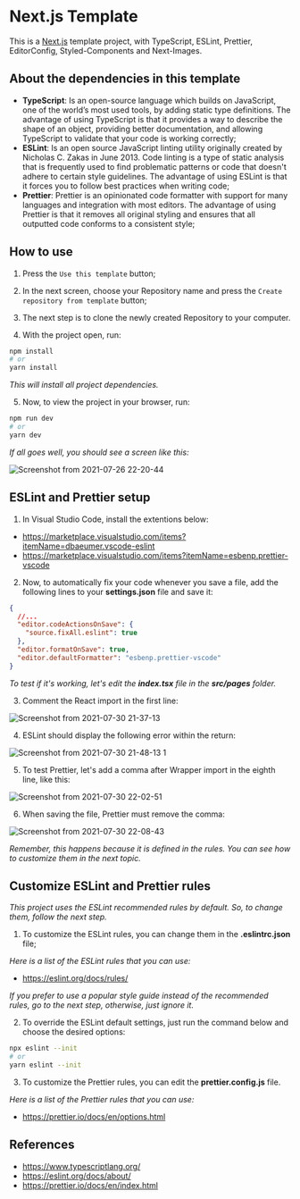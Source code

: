 # Next.js Template

This is a [Next.js](https://github.com/vercel/next.js) template project, with TypeScript, ESLint, Prettier, EditorConfig, Styled-Components and Next-Images.

## About the dependencies in this template

* **TypeScript**: Is an open-source language which builds on JavaScript, one of the world’s most used tools, by adding static type definitions. The advantage of using TypeScript is that it provides a way to describe the shape of an object, providing better documentation, and allowing TypeScript to validate that your code is working correctly;
* **ESLint**: Is an open source JavaScript linting utility originally created by Nicholas C. Zakas in June 2013. Code linting is a type of static analysis that is frequently used to find problematic patterns or code that doesn't adhere to certain style guidelines. The advantage of using ESLint is that it forces you to follow best practices when writing code;
* **Prettier**: Prettier is an opinionated code formatter with support for many languages and integration with most editors. The advantage of using Prettier is that it removes all original styling and ensures that all outputted code conforms to a consistent style;

## How to use

1. Press the `Use this template` button;
2. In the next screen, choose your Repository name and press the `Create repository from template` button;
3. The next step is to clone the newly created Repository to your computer.

4. With the project open, run:

```bash
npm install
# or
yarn install
```
_This will install all project dependencies._

5. Now, to view the project in your browser, run:

```bash
npm run dev
# or
yarn dev
```

_If all goes well, you should see a screen like this:_

![Screenshot from 2021-07-26 22-20-44](https://user-images.githubusercontent.com/50345682/127079833-fa902500-a4f2-4749-967e-f0f38fd49e8d.png)



## ESLint and Prettier setup

1. In Visual Studio Code, install the extentions below:

* https://marketplace.visualstudio.com/items?itemName=dbaeumer.vscode-eslint
* https://marketplace.visualstudio.com/items?itemName=esbenp.prettier-vscode

2. Now, to automatically fix your code whenever you save a file, add the following lines to your **settings.json** file and save it:

```json
{
  //...
  "editor.codeActionsOnSave": {
    "source.fixAll.eslint": true
  },
  "editor.formatOnSave": true,
  "editor.defaultFormatter": "esbenp.prettier-vscode"
}
```

_To test if it's working, let's edit the **index.tsx** file in the **src/pages** folder._

3. Comment the React import in the first line:

![Screenshot from 2021-07-30 21-37-13](https://user-images.githubusercontent.com/50345682/127723250-8f58a765-8061-483a-ba99-4e8852bdd301.png)

4. ESLint should display the following error within the return:

![Screenshot from 2021-07-30 21-48-13 1](https://user-images.githubusercontent.com/50345682/127723580-2e0737b7-3b72-455c-af2f-f3a91a478ded.png)

5. To test Prettier, let's add a comma after Wrapper import in the eighth line, like this: 

![Screenshot from 2021-07-30 22-02-51](https://user-images.githubusercontent.com/50345682/127723831-781a88eb-2a0d-47e3-896c-91f7af02802c.png)

6. When saving the file, Prettier must remove the comma:

![Screenshot from 2021-07-30 22-08-43](https://user-images.githubusercontent.com/50345682/127723964-937b37f0-5081-4113-83ef-984d32deb383.png)

_Remember, this happens because it is defined in the rules. You can see how to customize them in the next topic._

## Customize ESLint and Prettier rules

_This project uses the ESLint recommended rules by default. So, to change them, follow the next step._

1. To customize the ESLint rules, you can change them in the **.eslintrc.json** file;

_Here is a list of the ESLint rules that you can use:_
* https://eslint.org/docs/rules/

_If you prefer to use a popular style guide instead of the recommended rules, go to the next step, otherwise, just ignore it._

2. To override the ESLint default settings, just run the command below and choose the desired options:

```bash
npx eslint --init
# or
yarn eslint --init
```

3. To customize the Prettier rules, you can edit the **prettier.config.js** file.

_Here is a list of the Prettier rules that you can use:_
* https://prettier.io/docs/en/options.html

## References

* https://www.typescriptlang.org/
* https://eslint.org/docs/about/
* https://prettier.io/docs/en/index.html
